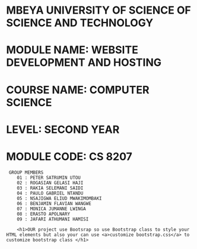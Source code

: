 <html lang="en">
<head>
    <meta charset="UTF-8">
    <meta name="viewport" content="width=device-width, initial-scale=1.0">
</head>
<body>
    <h1>MBEYA UNIVERSITY OF SCIENCE OF SCIENCE AND TECHNOLOGY</h1>
    <h1>MODULE NAME: WEBSITE DEVELOPMENT AND HOSTING</h1>
    <h1>COURSE NAME: COMPUTER SCIENCE</h1>
    <h1>LEVEL: SECOND YEAR</h1>
    <h1>MODULE CODE: CS 8207</h1>

  
     GROUP MEMBERS
        01 : PETER SATRUMIN UTOU
        02 : ROGASIAN GELASI HAJI
        03 : RAKIA SELEMANI SAIDI
        04 : PAULO GABRIEL NTANDU
        05 : NSAJIGWA ELIUD MWAKIMOMBAKI
        06 : BENJAMIN FLAVIAN WANGWE
        07 : MONICA JUMANNE LWINGA
        08 : ERASTO APOLNARY
        09 : JAFARI ATHUMANI HAMISI

        <h1>OUR project use Bootsrap so use Bootstrap class to style your HTML elements but also your can use <a>customize bootstrap.css</a> to customize bootstrap class </h1>


</body>
</html>

